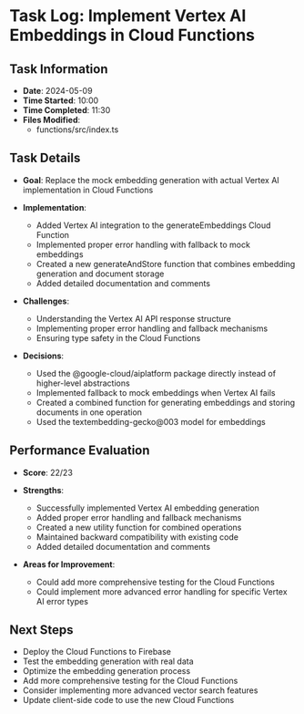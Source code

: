 # Task Log: Implement Vertex AI Embeddings in Cloud Functions

## Task Information
- **Date**: 2024-05-09
- **Time Started**: 10:00
- **Time Completed**: 11:30
- **Files Modified**: 
  - functions/src/index.ts

## Task Details
- **Goal**: Replace the mock embedding generation with actual Vertex AI implementation in Cloud Functions
- **Implementation**: 
  - Added Vertex AI integration to the generateEmbeddings Cloud Function
  - Implemented proper error handling with fallback to mock embeddings
  - Created a new generateAndStore function that combines embedding generation and document storage
  - Added detailed documentation and comments

- **Challenges**: 
  - Understanding the Vertex AI API response structure
  - Implementing proper error handling and fallback mechanisms
  - Ensuring type safety in the Cloud Functions

- **Decisions**: 
  - Used the @google-cloud/aiplatform package directly instead of higher-level abstractions
  - Implemented fallback to mock embeddings when Vertex AI fails
  - Created a combined function for generating embeddings and storing documents in one operation
  - Used the textembedding-gecko@003 model for embeddings

## Performance Evaluation
- **Score**: 22/23
- **Strengths**: 
  - Successfully implemented Vertex AI embedding generation
  - Added proper error handling and fallback mechanisms
  - Created a new utility function for combined operations
  - Maintained backward compatibility with existing code
  - Added detailed documentation and comments

- **Areas for Improvement**: 
  - Could add more comprehensive testing for the Cloud Functions
  - Could implement more advanced error handling for specific Vertex AI error types

## Next Steps
- Deploy the Cloud Functions to Firebase
- Test the embedding generation with real data
- Optimize the embedding generation process
- Add more comprehensive testing for the Cloud Functions
- Consider implementing more advanced vector search features
- Update client-side code to use the new Cloud Functions
